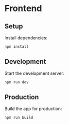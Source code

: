 # Frontend

## Setup

Install dependencies:

```bash
npm install
```

## Development

Start the development server:

```bash
npm run dev
```

## Production

Build the app for production:

```bash
npm run build
```